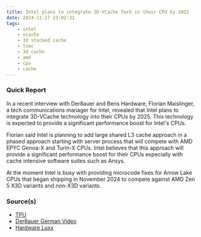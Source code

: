 ```yaml
---
title: Intel plans to integrate 3D-VCache Tech in their CPU by 2025
date: 2024-11-17 23:02:31
tags:
    - intel
    - vcache
    - 3d stacked cache
    - tsmc
    - 3d cache
    - amd
    - cpu
    - cache
---
```


### Quick Report

In a recent interview with Der8auer and Bens Hardware, Florian Maislinger, a tech communications manager for Intel, revealed that Intel plans to integrate 3D-VCache technology into their CPUs by 2025. This technology is expected to provide a significant performance boost for Intel's CPUs.
<!-- more -->

Florian said Intel is planning to add large shared L3 cache approach in a phased approach starting with server process that will compete with AMD EPYC Genoa-X and Turin-X CPUs. Intel believes that this approach will provide a significant performance boost for their CPUs especially with cache intensive software suites such as Ansys.

At the moment Intel is busy with providing microcode fixes for Arrow Lake CPUs that began shipping in November 2024 to compete against AMD Zen 5 X3D variants and non-X3D variants.

### Source(s)

- [TPU][def]
- [Der8auer German Video][def2]
- [Hardware Luxx][def3]

[def]: https://www.techpowerup.com/328853/intel-plans-to-copy-amds-3d-v-cache-tech-in-2025-just-not-for-desktops
[def2]: https://www.youtube.com/watch?v=hZc3kEXvFjY
[def3]: https://www.hardwareluxx.de/index.php/news/hardware/prozessoren/64897-intel-best%C3%A4tigt-clearwater-forest-verwendet-cache-im-base-tile.html
